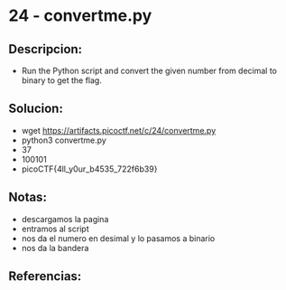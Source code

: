 # 24 - convertme.py

## Descripcion:
* Run the Python script and convert the given number from decimal to binary to get the flag.

## Solucion:
* wget https://artifacts.picoctf.net/c/24/convertme.py
* python3 convertme.py
* 37
* 100101
* picoCTF{4ll_y0ur_b4535_722f6b39}

## Notas:
* descargamos la pagina
* entramos al script
* nos da el numero en desimal y lo pasamos a binario
* nos da la bandera

## Referencias: